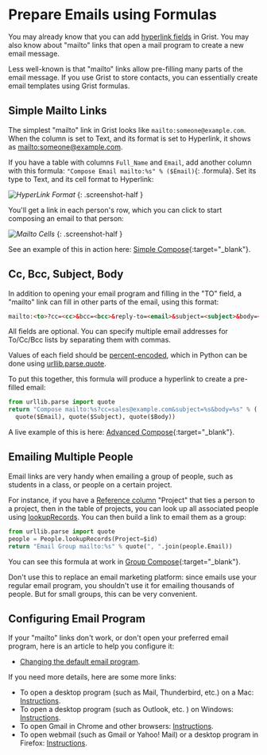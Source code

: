 # Prepare Emails using Formulas

You may already know that you can add [hyperlink fields](../col-types.md#hyperlinks) in Grist. You
may also know about "mailto" links that open a mail program to create a new email message.

Less well-known is that "mailto" links allow pre-filling many parts of the email message. If you
use Grist to store contacts, you can essentially create email templates using Grist formulas.

## Simple Mailto Links

The simplest "mailto" link in Grist looks like `mailto:someone@example.com`. When the column is
set to Text, and its format is set to Hyperlink, it shows as <mailto:someone@example.com>.

If you have a table with columns `Full_Name` and `Email`, add another column with
this formula:
`"Compose Email mailto:%s" % ($Email)`{: .formula}.
Set its type to Text, and its cell format to Hyperlink:

<span class="screenshot-large">*![HyperLink Format](/examples/images/2020-07-hyperlink-format.png)*</span>
{: .screenshot-half }

You'll get a link in each person's row, which you can click to start composing an email to that
person:

<span class="screenshot-large">*![Mailto Cells](/examples/images/2020-07-hyperlink-cells.png)*</span>
{: .screenshot-half }

See an example of this in action here:
[Simple Compose](https://templates.getgrist.com/3HfynRQwpHPy/Email-Contacts){:target="\_blank"}.

## Cc, Bcc, Subject, Body

In addition to opening your email program and filling in the "TO" field, a "mailto" link can
fill in other parts of the email, using this format:

```html
mailto:<to>?cc=<cc>&bcc=<bcc>&reply-to=<email>&subject=<subject>&body=<body>
```

All fields are optional. You can specify multiple email addresses for To/Cc/Bcc lists by
separating them with commas.

Values of each field should be [percent-encoded](https://en.wikipedia.org/wiki/Percent-encoding),
which in Python can be done using
[urllib.parse.quote](https://docs.python.org/3/library/urllib.parse.html#urllib.parse.quote).

To put this together, this formula will produce a hyperlink to create a pre-filled email:

```python
from urllib.parse import quote
return "Compose mailto:%s?cc=sales@example.com&subject=%s&body=%s" % (
  quote($Email), quote($Subject), quote($Body))
```

A live example of this is here:
[Advanced Compose](https://templates.getgrist.com/3HfynRQwpHPy/Email-Contacts/p/2){:target="\_blank"}.

## Emailing Multiple People

Email links are very handy when emailing a group of people, such as students in a class,
or people on a certain project.

For instance, if you have a [Reference column](../col-refs.md) "Project" that ties a person to a
project, then in the table of projects, you can look up all associated people using
[lookupRecords](../functions.md#lookuprecords). You can then build a link to email them as a
group:

```python
from urllib.parse import quote
people = People.lookupRecords(Project=$id)
return "Email Group mailto:%s" % quote(", ".join(people.Email))
```

You can see this formula at work in
[Group Compose](https://templates.getgrist.com/3HfynRQwpHPy/Email-Contacts/p/3){:target="\_blank"}.

Don't use this to replace an email marketing platform: since emails use your regular
email program, you shouldn't use it for emailing thousands of people. But for small groups, this
can be very convenient.

## Configuring Email Program

If your "mailto" links don't work, or don't open your preferred email program, here is an article
to help you configure it:

- [Changing the default email program](https://www.makeuseof.com/tag/how-to-change-the-default-email-program-for-mailto-links/).

If you need more details, here are some more links:

- To open a desktop program (such as Mail, Thunderbird, etc.) on a Mac: [Instructions](https://support.apple.com/en-us/HT201607).
- To open a desktop program (such as Outlook, etc. ) on Windows: [Instructions](https://kb.wisc.edu/helpdesk/page.php?id=170).
- To open Gmail in Chrome and other browsers: [Instructions](https://blog.hubspot.com/marketing/set-gmail-as-browser-default-email-client-ht).
- To open webmail (such as Gmail or Yahoo! Mail) or a desktop program in Firefox: [Instructions](https://support.mozilla.org/en-US/kb/change-program-used-open-email-links).

